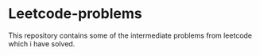 # Leetcode-problems
This repository contains some of the intermediate problems from leetcode which i have solved.
